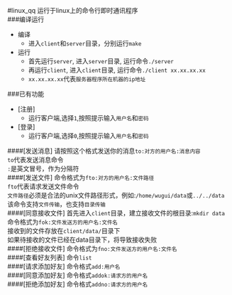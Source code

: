 #linux_qq
运行于linux上的命令行即时通讯程序<br>
###编译运行
* 编译<br>
	* 进入`client`和`server`目录，分别运行`make`<br>
* 运行<br>
	* 首先运行`server`, 进入`server`目录, 运行命令`./server`<br>
	* 再运行`client`, 进入`client`目录, 运行命令`./client xx.xx.xx.xx`<br>
	* `xx.xx.xx.xx`代表`服务器程序所在机器的ip地址`<br>

###已有功能
* [注册]<br>
	* 运行客户端,选择`1`,按照提示输入`用户名`和`密码`<br>
* [登录]<br>
	* 运行客户端,选择`0`,按照提示输入`用户名`和`密码`<br>

####[发送消息]
请按照这个格式发送你的消息`to:对方的用户名:消息内容`<br>
`to`代表发送消息命令<br>
`:`是英文冒号，作为分隔符<br>
####[发送文件]
命令格式为`fto:对方的用户名:文件路径`<br>
`fto`代表请求发送文件命令<br>
`文件路径`必须是合法的unix文件路径形式，例如:`/home/wugui/data`或`../../data`<br>
该命令支持`文件传输`，也支持`目录传输`<br>
####[同意接收文件]
首先进入`client`目录，建立接收文件的根目录:`mkdir data`<br>
命令格式为`fok:文件发送方的用户名:文件名`<br>
接收到的文件存放在`client/data/`目录下<br>
如果待接收的文件已经在data目录下，将导致接收失败<br>
####[拒绝接收文件]
命令格式为`fno:文件发送方的用户名:文件名`<br>
####[查看好友列表]
命令`list`<br>
####[请求添加好友]
命令格式`add:用户名`<br>
####[同意添加好友]
命令格式`addok:请求方的用户名`<br>
####[拒绝添加好友]
命令格式`addno:请求方的用户名`<br>

